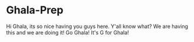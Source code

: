 # Ghala-Prep
 Hi Ghala, its so nice having you guys here. Y'all know what? We are having this and we are doing it! Go Ghala! It's G for Ghala!
